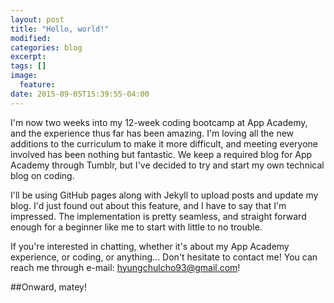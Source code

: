 ```yaml
---
layout: post
title: "Hello, world!"
modified:
categories: blog
excerpt:
tags: []
image:
  feature:
date: 2015-09-05T15:39:55-04:00
---
```


I'm now two weeks into my 12-week coding bootcamp at App Academy, and the experience thus far has been amazing. I'm loving all
the new additions to the curriculum to make it more difficult, and meeting everyone involved has been nothing but fantastic. We keep
a required blog for App Academy through Tumblr, but I've decided to try and start my own technical blog on coding.

I'll be using GitHub pages along with Jekyll to upload posts and update my blog. I'd just found out about this feature, and I have to say
that I'm impressed. The implementation is pretty seamless, and straight forward enough for a beginner like me to start with little to no
trouble.

If you're interested in chatting, whether it's about my App Academy experience, or coding, or anything... Don't hesitate to contact me!
You can reach me through e-mail: hyungchulcho93@gmail.com!

##Onward, matey!
